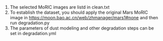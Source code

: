 1. The selected MoRIC images are listd in clean.txt
2. To establish the dataset, you should apply the original Mars MoRIC image in https://moon.bao.ac.cn/web/zhmanager/mars1#none
and then run degradation.py
3. The parameters of dust modeling and other degradation steps can be set in degradation.yml
